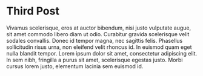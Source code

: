 # Third Post

Vivamus scelerisque, eros at auctor bibendum, nisi justo vulputate augue, sit amet commodo libero diam ut odio. Curabitur gravida scelerisque velit sodales convallis. Donec id tempor magna, nec sagittis felis. Phasellus sollicitudin risus urna, non eleifend velit rhoncus id. In euismod quam eget nulla blandit tempor. Lorem ipsum dolor sit amet, consectetur adipiscing elit. In sem nibh, fringilla a purus sit amet, scelerisque egestas justo. Morbi cursus lorem justo, elementum lacinia sem euismod id.
